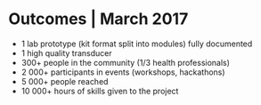 # Outcomes | March 2017
- 1 lab prototype (kit format split into modules) fully documented
- 1 high quality transducer
- 300+ people in the community (1/3 health professionals) 
- 2 000+ participants in events (workshops, hackathons)
- 5 000+ people reached 
- 10 000+ hours of skills given to the project 

